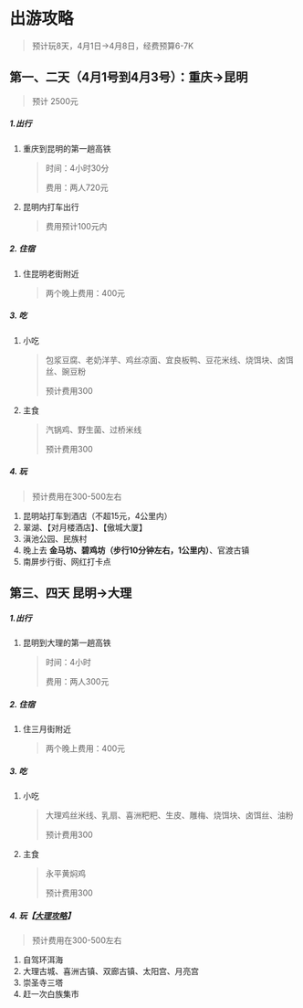 # 出游攻略 
> 预计玩8天，4月1日→4月8日，经费预算6-7K

## 第一、二天（4月1号到4月3号）：重庆→昆明
> 预计 2500元
##### 1.出行
1. 重庆到昆明的第一趟高铁
    > 时间：4小时30分
    > 
    > 费用：两人720元
2. 昆明内打车出行
   > 费用预计100元内
    
##### 2. 住宿
1. 住昆明老街附近
   > 两个晚上费用：400元
##### 3. 吃
1. 小吃
    > 包浆豆腐、老奶洋芋、鸡丝凉面、宜良板鸭、豆花米线、烧饵块、卤饵丝、豌豆粉
    >  
    > 预计费用300
2. 主食
    > 汽锅鸡、野生菌、过桥米线
    > 
    > 预计费用300
##### 4. 玩
   > 预计费用在300-500左右
   1. 昆明站打车到酒店（不超15元，4公里内）
   2. 翠湖、【对月楼酒店】、【傲城大厦】
   3. 滇池公园、民族村
   4. 晚上去 **金马坊、碧鸡坊（步行10分钟左右，1公里内）**、官渡古镇
   5. 南屏步行街、网红打卡点

## 第三、四天 昆明→大理
##### 1.出行
1. 昆明到大理的第一趟高铁
    > 时间：4小时
    > 
    > 费用：两人300元

##### 2. 住宿
1. 住三月街附近
   > 两个晚上费用：400元

##### 3. 吃
1. 小吃
    > 大理鸡丝米线、乳扇、喜洲粑粑、生皮、雕梅、烧饵块、卤饵丝、油粉
    >  
    > 预计费用300
2. 主食
    > 永平黄焖鸡
    > 
    > 预计费用300
##### 4. 玩【[大理攻略](https://km.bendibao.com/tour/20221021/66340_1.shtm)】
   > 预计费用在300-500左右
   1. 自驾环洱海
   2. 大理古城、喜洲古镇、双廊古镇、太阳宫、月亮宫
   3. 崇圣寺三塔 
   4. 赶一次白族集市

